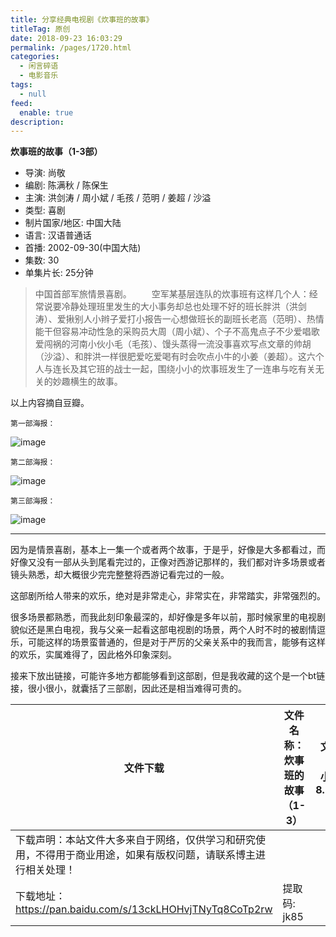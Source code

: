 ```yaml
---
title: 分享经典电视剧《炊事班的故事》
titleTag: 原创
date: 2018-09-23 16:03:29
permalink: /pages/1720.html
categories: 
  - 闲言碎语
  - 电影音乐
tags: 
  - null
feed: 
  enable: true
description: 
---
```


**炊事班的故事（1-3部）**

- 导演: 尚敬
- 编剧: 陈满秋 / 陈保生
- 主演: 洪剑涛 / 周小斌 / 毛孩 / 范明 / 姜超 / 沙溢
- 类型: 喜剧
- 制片国家/地区: 中国大陆
- 语言: 汉语普通话
- 首播: 2002-09-30(中国大陆)
- 集数: 30
- 单集片长: 25分钟

> 中国首部军旅情景喜剧。
> 　　空军某基层连队的炊事班有这样几个人：经常说要冷静处理班里发生的大小事务却总也处理不好的班长胖洪（洪剑涛）、爱揪别人小辫子爱打小报告一心想做班长的副班长老高（范明）、热情能干但容易冲动性急的采购员大周（周小斌）、个子不高鬼点子不少爱唱歌爱闯祸的河南小伙小毛（毛孩）、馒头蒸得一流没事喜欢写点文章的帅胡（沙溢）、和胖洪一样很肥爱吃爱喝有时会吹点小牛的小姜（姜超）。这六个人与连长及其它班的战士一起，围绕小小的炊事班发生了一连串与吃有关无关的妙趣横生的故事。

以上内容摘自豆瓣。

`第一部海报：`

![image](http://t.eryajf.net/imgs/2021/09/1be80731c82199bd.jpg)

`第二部海报：`

![image](http://t.eryajf.net/imgs/2021/09/6d6ab8df7a5c9df0.jpg)

`第三部海报：`

![image](http://t.eryajf.net/imgs/2021/09/921c5d6dfcd84b89.jpg)

------

因为是情景喜剧，基本上一集一个或者两个故事，于是乎，好像是大多都看过，而好像又没有一部从头到尾看完过的，正像对西游记那样的，我们都对许多场景或者镜头熟悉，却大概很少完完整整将西游记看完过的一般。

这部剧所给人带来的欢乐，绝对是非常走心，非常实在，非常踏实，非常强烈的。

很多场景都熟悉，而我此刻印象最深的，却好像是多年以前，那时候家里的电视剧貌似还是黑白电视，我与父亲一起看这部电视剧的场景，两个人时不时的被剧情逗乐，可能这样的场景蛮普通的，但是对于严厉的父亲关系中的我而言，能够有这样的欢乐，实属难得了，因此格外印象深刻。

接来下放出链接，可能许多地方都能够看到这部剧，但是我收藏的这个是一个bt链接，很小很小，就囊括了三部剧，因此还是相当难得可贵的。

| 文件下载                                                     | 文件名称：炊事班的故事（1-3） | 文件大小：8.19G |
| ------------------------------------------------------------ | ----------------------------- | --------------- |
| 下载声明：本站文件大多来自于网络，仅供学习和研究使用，不得用于商业用途，如果有版权问题，请联系博主进行相关处理！ |                               |                 |
| 下载地址：https://pan.baidu.com/s/13ckLHOHvjTNyTq8CoTp2rw    | 提取码: jk85                  |                 |
